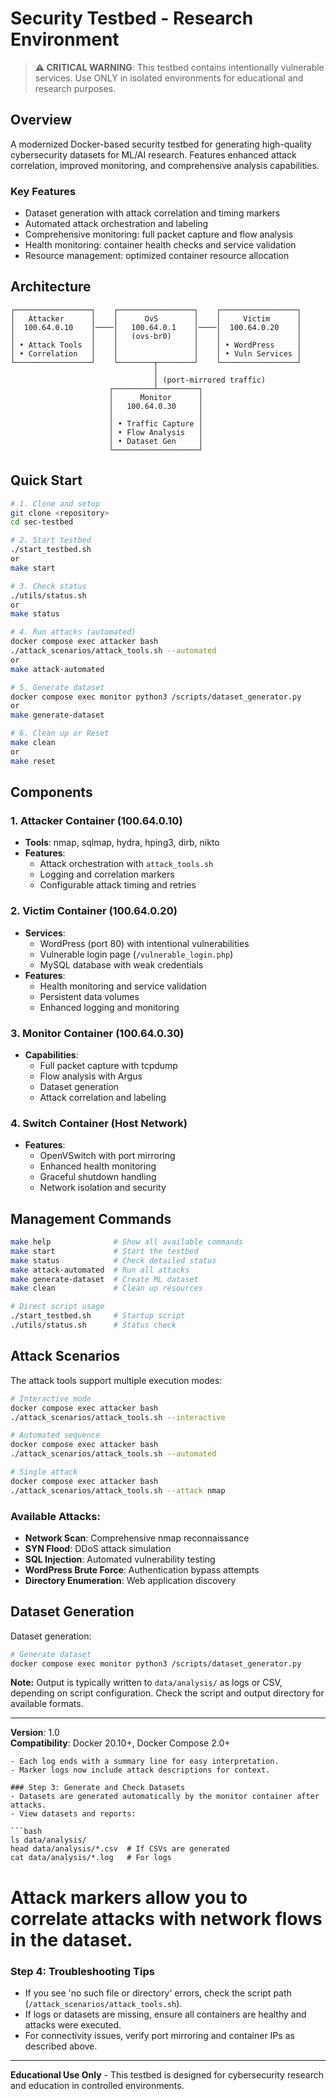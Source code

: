 # Security Testbed - Research Environment

> **⚠️ CRITICAL WARNING**: This testbed contains intentionally vulnerable services. Use ONLY in isolated environments for educational and research purposes.

## Overview

A modernized Docker-based security testbed for generating high-quality cybersecurity datasets for ML/AI research. Features enhanced attack correlation, improved monitoring, and comprehensive analysis capabilities.

### Key Features
- Dataset generation with attack correlation and timing markers
- Automated attack orchestration and labeling
- Comprehensive monitoring: full packet capture and flow analysis
- Health monitoring: container health checks and service validation
- Resource management: optimized container resource allocation

## Architecture

```
┌─────────────────┐    ┌─────────────────┐    ┌─────────────────┐
│   Attacker      │    │      OvS        │    │     Victim      │
│  100.64.0.10    │────│   100.64.0.1    │────│  100.64.0.20    │
│                 │    │   (ovs-br0)     │    │                 │
│ • Attack Tools  │    │                 │    │ • WordPress     │
│ • Correlation   │    │                 │    │ • Vuln Services │
└─────────────────┘    └────────┬────────┘    └─────────────────┘
                                │
                                │ (port-mirrored traffic)
                      ┌─────────┴─────────┐
                      │      Monitor      │
                      │   100.64.0.30     │
                      │                   │
                      │ • Traffic Capture │
                      │ • Flow Analysis   │
                      │ • Dataset Gen     │
                      └───────────────────┘
```

## Quick Start

```bash
# 1. Clone and setup
git clone <repository>
cd sec-testbed

# 2. Start testbed
./start_testbed.sh
or 
make start

# 3. Check status
./utils/status.sh
or
make status

# 4. Run attacks (automated)
docker compose exec attacker bash
./attack_scenarios/attack_tools.sh --automated
or
make attack-automated

# 5. Generate dataset
docker compose exec monitor python3 /scripts/dataset_generator.py
or 
make generate-dataset

# 6. Clean up or Reset
make clean
or
make reset
```

## Components

### 1. **Attacker Container** (100.64.0.10)
- **Tools**: nmap, sqlmap, hydra, hping3, dirb, nikto
- **Features**: 
  - Attack orchestration with `attack_tools.sh`
  - Logging and correlation markers
  - Configurable attack timing and retries

### 2. **Victim Container** (100.64.0.20)
- **Services**:
  - WordPress (port 80) with intentional vulnerabilities
  - Vulnerable login page (`/vulnerable_login.php`)
  - MySQL database with weak credentials
- **Features**:
  - Health monitoring and service validation
  - Persistent data volumes
  - Enhanced logging and monitoring

### 3. **Monitor Container** (100.64.0.30)
- **Capabilities**:
  - Full packet capture with tcpdump
  - Flow analysis with Argus
  - Dataset generation
  - Attack correlation and labeling

### 4. **Switch Container** (Host Network)
- **Features**:
  - OpenVSwitch with port mirroring
  - Enhanced health monitoring
  - Graceful shutdown handling
  - Network isolation and security

## Management Commands

```bash
make help              # Show all available commands
make start             # Start the testbed
make status            # Check detailed status
make attack-automated  # Run all attacks
make generate-dataset  # Create ML dataset
make clean             # Clean up resources

# Direct script usage
./start_testbed.sh     # Startup script
./utils/status.sh      # Status check
```

## Attack Scenarios


The attack tools support multiple execution modes:

```bash
# Interactive mode
docker compose exec attacker bash
./attack_scenarios/attack_tools.sh --interactive

# Automated sequence
docker compose exec attacker bash
./attack_scenarios/attack_tools.sh --automated

# Single attack
docker compose exec attacker bash
./attack_scenarios/attack_tools.sh --attack nmap
```

### Available Attacks:
- **Network Scan**: Comprehensive nmap reconnaissance
- **SYN Flood**: DDoS attack simulation
- **SQL Injection**: Automated vulnerability testing
- **WordPress Brute Force**: Authentication bypass attempts
- **Directory Enumeration**: Web application discovery

## Dataset Generation


Dataset generation:

```bash
# Generate dataset
docker compose exec monitor python3 /scripts/dataset_generator.py
```

**Note:** Output is typically written to `data/analysis/` as logs or CSV, depending on script configuration. Check the script and output directory for available formats.

---

**Version**: 1.0  
**Compatibility**: Docker 20.10+, Docker Compose 2.0+
  ```
- Each log ends with a summary line for easy interpretation.
- Marker logs now include attack descriptions for context.

### Step 3: Generate and Check Datasets
- Datasets are generated automatically by the monitor container after attacks.
- View datasets and reports:

  ```bash
  ls data/analysis/
  head data/analysis/*.csv  # If CSVs are generated
  cat data/analysis/*.log   # For logs
  ```
# Attack markers allow you to correlate attacks with network flows in the dataset.

### Step 4: Troubleshooting Tips
- If you see 'no such file or directory' errors, check the script path (`/attack_scenarios/attack_tools.sh`).
- If logs or datasets are missing, ensure all containers are healthy and attacks were executed.
- For connectivity issues, verify port mirroring and container IPs as described above.

---

**Educational Use Only** - This testbed is designed for cybersecurity research and education in controlled environments.
